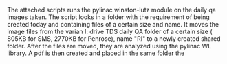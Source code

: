 The attached scripts runs the pylinac winston-lutz module on the daily qa images taken.  The script looks in a folder with the requirement of being created today and containing files of a certain size and name. It moves the image files from the varian I: drive TDS daily QA folder of a certain size ( 805KB for SMS, 2770KB for Penrose), name "RI" to a newly created shared folder. After the files are moved, they are analyzed using the pylinac WL library.  A pdf is then created and placed in the same folder the 
